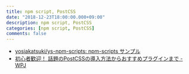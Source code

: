 ```yaml
---
title: npm script, PostCSS
date: "2018-12-23T18:00:00.000+09:00"
description: npm script, PostCSS
categories: [npm script, PostCSS]
comments: false
---
```


- [yosiakatsuki/ys\-npm\-scripts: npm\-scripts サンプル](https://github.com/yosiakatsuki/ys-npm-scripts)
- [初心者歓迎！ 話題のPostCSSの導入方法からおすすめプラグインまで \- WPJ](https://www.webprofessional.jp/7-postcss-plugins-to-ease-you-into-postcss/)